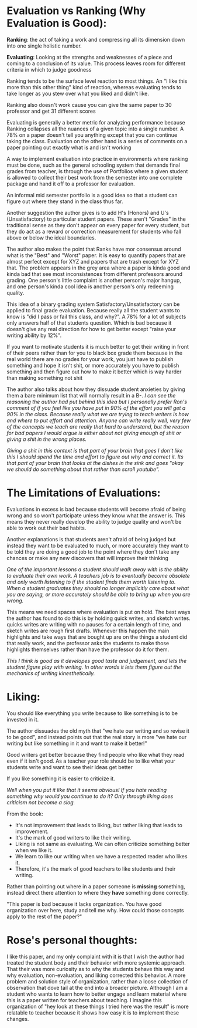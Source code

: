 # Evaluation vs Ranking (Why Evaluation is Good):

**Ranking**: the act of taking a work and compressing all its dimension down into one single holistic number.

**Evaluating**: Looking at the strengths and weaknesses of a piece and coming to a conclusion of its value. This process leaves room for different criteria in which to judge goodness

Ranking tends to be the surface level reaction to most things. An "I like this more than this other thing" kind of reaction, whereas evaluating tends to take longer as you stew over what you liked and didn't like.

Ranking also doesn't work cause you can give the same paper to 30 professor and get 31 different scores

Evaluating is generally a better metric for analyzing performance because Ranking collapses all the nuances of a given topic into a single number. A 78% on a paper doesn't tell you anything except that you can continue taking the class. Evaluation on the other hand is a series of comments on a paper pointing out exactly what is and isn't working

A way to implement evaluation into practice in environments where ranking must be done, such as the general schooling system that demands final grades from teacher, is through the use of Portfolios where a given student is allowed to collect their best work from the semester into one complete package and hand it off to a professor for evaluation.

An informal mid semester portfolio is a good idea so that a student can figure out where they stand in the class thus far.

Another suggestion the author gives is to add H's (Honors) and U's (Unsatisfactory) to particular student papers. These aren't "Grades" in the traditional sense as they don't appear on every paper for every student, but they do act as a reward or correction measurement for students who fall above or below the ideal boundaries.

The author also makes the point that Ranks have mor consensus around what is the "Best" and "Worst" paper. It is easy to quantify papers that are almost perfect except for XYZ and papers that are trash except for XYZ that. The problem appears in the grey area where a paper is kinda good and kinda bad that see most inconsistences from different professors around grading. One person's little complaint is another person's major hangup, and one person's kinda cool idea is another person's only redeeming quality.

This idea of a binary grading system Satisfactory/Unsatisfactory can be applied to final grade evaluation. Because really all the student wants to know is "did I pass or fail this class, and why?". A 78% for a lot of subjects only answers half of that students question. Which is bad because it doesn't give any real direction for how to get better except "raise your writing ability by 12%".

If you want to motivate students it is much better to get their writing in front of their peers rather than for you to black box grade them because in the real world there are no grades for your work, you just have to publish something and hope it isn't shit, or more accurately you have to publish something and then figure out how to make it better which is way harder than making something not shit

The author also talks about how they dissuade student anxieties by giving them a bare minimum list that will normally result in a B-. *I can see the reasoning the author had put behind this idea but I personally prefer Ron's comment of if you feel like you have put in 90% of the effort you will get a 90% in the class. Because really what we are trying to teach writers is how and where to put effort and attention. Anyone can write really well, very few of the concepts we teach are really that hard to understand, but the reason for bad papers I would argue is either about not giving enough of shit or giving a shit in the wrong places.*

*Giving a shit in this context is that part of your brain that goes I don't like this I should spend the time and effort to figure out why and correct it. Its that part of your brain that looks at the dishes in the sink and goes "okay we should do something about that rather than scroll youtube".*

# The Limitations of Evaluations:

Evaluations in excess is bad because students will become afraid of being wrong and so won't participate unless they know what the answer is. This means they never really develop the ability to judge quality and won't be able to work out their bad habits. 

Another explanations is that students aren't afraid of being judged but instead they want to be evaluated to much, or more accurately they want to be told they are doing a good job to the point where they don't take any chances or make any new discovers that will improve their thinking

*One of the important lessons a student should walk away with is the ability to evaluate their own work. A teachers job is to eventually become obsolete and only worth listening to if the student finds them worth listening to. When a student graduates they should no longer implicitly care about what you are saying, or more accurately should be able to bring up when you are wrong.*

This means we need spaces where evaluation is put on hold. The best ways the author has found to do this is by holding quick writes, and sketch writes. quicks writes are writing with no pauses for a certain length of time, and sketch writes are rough first drafts. Whenever this happen the main highlights and take ways that are bought up are on the things a student did that really work, and the professor asks the students to make those highlights themselves rather than have the professor do it for them. 

*This I think is good as it developes good taste and judgement, and lets the student figure play with writing. In other words it lets them figure out the mechanics of writing kinesthetically.*

# Liking:
You should like everything you write because to like something is to be invested in it.

The author dissuades the old myth that "we hate our writing and so revise it to be good", and instead points out that the real story is more "we hate our writing but like something in it and want to make it better!"

Good writers get better because they find people who like what they read even if it isn't good. As a teacher your role should be to like what your students write and want to see their ideas get better

If you like something it is easier to criticize it.

*Well when you put it like that it seems obvious! If you hate reading something why would you continue to do it? Only through liking does criticism not become a slog.*

From the book:
* It's not improvement that leads to liking, but rather liking that leads to improvement.
* It's the mark of good writers to like their writing.
* Liking is not same as evaluating. We can often criticize something better when we like it.
* We learn to like our writing when we have a respected reader who likes it. 
* Therefore, it's the mark of good teachers to like students and their writing.

Rather than pointing out where in a paper someone is **missing** something, instead direct there attention to where they **have** something done correctly.

"This paper is bad because it lacks organization. You have good organization over here, study and tell me why. How could those concepts apply to the rest of the paper?"

# Rose's personal thoughts:
I like this paper, and my only complaint with it is that I wish the author had treated the student body and their behavior with more systemic approach. That their was more curiosity as to why the students behave this way and why evaluation, non-evaluation, and liking corrected this behavior. A more problem and solution style of organization, rather than a loose collection of observation that dove tail at the end into a broader picture. Although I am a student who wants to learn how to better engage and learn material where this is a paper written for teachers about teaching. I imagine this organization of "hey look at these things I tried here was the result" is more relatable to teacher because it shows how easy it is to implement these changes.